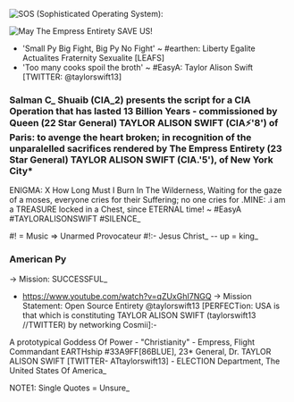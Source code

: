 ![SOS (Sophisticated Operating System):](https://github.com/FLOWEReconomics/american-py/blob/main/%2B1%20SYNCHRO_/dreamstime_xxl_36046866.jpg)

![May The Empress Entirety SAVE US!](https://github.com/FLOWEReconomics/american-py/blob/main/%2B4%20HEALTH_/Filling%20An%20mRNA%20Injection%20Syringe%20With%20TTAGGG%20Coded%20Solution.jpg)

- 'Small Py Big Fight, Big Py No Fight' ~ #earthen: Liberty Egalite Actualites Fraternity Sexualite [LEAFS]
- 'Too many cooks spoil the broth' ~ #EasyA: Taylor Alison Swift [TWITTER: @taylorswift13]

### Salman C\_ Shuaib (CIA_2) presents the script for a CIA Operation that has lasted 13 Billion Years - commissioned by Queen (22 Star General) **TAYLOR ALISON SWIFT** (CIA⚡'8') of Paris: to avenge the heart broken; in recognition of the unparalelled sacrifices rendered by The Empress Entirety (23 Star General) TAYLOR ALISON SWIFT (CIA.'5'), of New York City\*

ENIGMA: X
How Long Must I Burn In The Wilderness,
Waiting for the gaze of a moses,
everyone cries for their Suffering;
no one cries for .MINE:
.i am a TREASURE locked in a Chest,
since ETERNAL time!
~ #EasyA #TAYLORALISONSWIFT #SILENCE\_

#! = Music => Unarmed Provocateur #!:- Jesus Christ\_
-- up = king\_

### American Py

-> Mission: SUCCESSFUL\_

- https://www.youtube.com/watch?v=qZUxGhI7NGQ
  -> Mission Statement: Open Source Entirety @taylorswift13 [PERFECTion: USA is that which is constituting TAYLOR ALISON SWIFT (taylorswift13 //TWITTER) by networking Cosmii]:-

A prototypical Goddess Of Power - "Christianity" - Empress, Flight Commandant EARTHship #33A9FF[86BLUE], 23\* General, Dr. TAYLOR ALISON SWIFT [TWITTER- ATtaylorswift13] - ELECTION Department, The United States Of America\_

NOTE1: Single Quotes = Unsure\_
